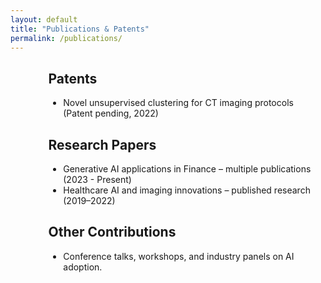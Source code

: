 ```yaml
---
layout: default
title: "Publications & Patents"
permalink: /publications/
---
```

<div style="margin-left:12%; max-width:800px;">
  <h2>Patents</h2>
  <ul>
    <li>Novel unsupervised clustering for CT imaging protocols (Patent pending, 2022)</li>
  </ul>

  <h2>Research Papers</h2>
  <ul>
    <li>Generative AI applications in Finance – multiple publications (2023 - Present)</li>
    <li>Healthcare AI and imaging innovations – published research (2019–2022)</li>
  </ul>

  <h2>Other Contributions</h2>
  <ul>
    <li>Conference talks, workshops, and industry panels on AI adoption.</li>
  </ul>
</div>
